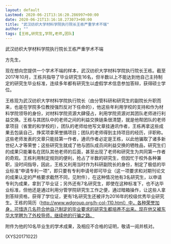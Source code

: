 ```yaml
---
layout: default
Lastmod: 2020-06-21T13:16:20.286997+00:00
date: 2020-06-21T13:16:18.273073+00:00
title: "武汉纺织大学材料学院执行院长王栋严重学术不端"
author: ""
tags: [王栋,研究生,学院,老师,团队]
---
```


武汉纺织大学材料学院执行院长王栋严重学术不端

方先生，

现在想向您提供一个学术不端的样本，武汉纺织大学材料学院执行院长王栋。截至2017年10月，王栋共指导了毕业研究生16名，但半数以上不能达到他自己主持制定的研究生毕业标准，连续多年都有研究生以虚假学术信息参加答辩，获得硕士学位。

王栋现为武汉纺织大学材料学院执行院长（由分管科研和研究生的副院长升职而来，也是在学院多位教授强烈反对下任命的），他这些年利用学校的支持和作为材料学院领导的身份，对材料学院资源大肆侵占，利用学院资源对其团队老师进行利益交换。王栋与其团队中的老师之间的利益交换链条很清楚，就是他帮团队的老师拿项目（省里的和学校的），团队的老师给他写文章挂通讯作者，王栋再拿这些成果去包装自己，挣奖项拿荣誉搞项目；团队的老师得到主持项目的经历，评职称。这些老师发表的文章只能挂第一作者，通讯作者必定是王栋，以此他骗取了诸多新世纪人才等荣誉；这些研究生就成了他与团队成员间利益交换的牺牲品，研究生们的成果只能署名在团队其他老师的后面，甚至出现了老师和研究生为共同第一作者的奇观。王栋利用制定规则的便利，抢占了半数的研究生，但因忙于校外各种兼职，没时间指导，因此，王栋又利用当时作为科研副院长的身份，制定了极低的毕业标准“申请专利一项”，即只要有专利申请号即可毕业（这一项要求和对期刊论文的成果认定的严格要求截然不同，见附件），在这种情况他有3名研究生，以申请专利为成果，拿到了毕业证；另外还有7名研究生，即使在这种标准下，也不达毕业标准，但他还是通过利用分管学院研究生工作之便，通过暗箱操作，让这些人拿到答辩资格，获得了学位证，更有1名研究生还被评为2016年的校级优秀毕业研究生。王栋的简历（http://www.wdgroup.org/h-col-110.html）中，各种荣誉加身，可惜连几名符合他自己制定的毕业要求的研究生都培养不出来。现在他又被东华大学聘为了外校导师，继续他的行骗之路。

附件为他的10名毕业生的学术成果，及相应不合格的证明，敬请一阅并核对。

(XYS20171022)

